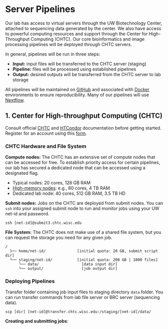 # Server Pipelines

Our lab has access to virtual servers through the UW Biotechnology Center, attached to sequencing data generated by the center. We also have access to powerful computing resources and support through the Center for High-Throughput Computing (CHTC). Our core bioinformatics and image processing pipelines will be deployed through CHTC servers.

In general, pipelines will be run in three steps:

  - **Input:** input files will be transferred to the CHTC server (staging)
  - **Pipeline:** files will be processed using established pipelines
  - **Output:** desired outputs will be transferred from the CHTC server to lab storage

All pipelines will be maintained on [GitHub](http://www.github.com) and associated with [Docker](http://www.docker.com) environments to ensure reproducibility. Many of our pipelines will use [Nextflow](https://www.nextflow.io/).

## 1. Center for High-throughput Computing (CHTC)

Consult official [CHTC](http://chtc.cs.wisc.edu/) and [HTCondor](https://research.cs.wisc.edu/htcondor/) documentation before getting started. Register for an account using this [form](http://chtc.cs.wisc.edu/form.shtml).

### CHTC Hardware and File System

**Compute nodes:** The CHTC has an extensive set of compute nodes that can be accessed for free. To establish priority access for certain pipelines, our lab has secured a dedicated node that can be accessed using a designated flag.

  - Typical nodes: 20 cores, 128 GB RAM
  - [High-memory nodes](http://chtc.cs.wisc.edu/high-memory-jobs.shtml): e.g., 80 cores, 4 TB RAM
  - Dedicated lab node: 40 cores, 512 GB RAM, 3.5 TB HD

**Submit nodes:** Jobs on the CHTC are deployed from submit nodes. You can `ssh` into your assigned submit node to run and monitor jobs using your UW net-id and password.

  	ssh [net-id]@submit3.chtc.wisc.edu

**File System:** The CHTC does not make use of a shared file system, but you can request the storage you need for any given job.

```
/
  ├── home/net-id/              [initial quota: 20 GB, submit script dir]
  └── staging/net-id/           [initial quota: 200 GB | 1000 files]
      └── data/                   [data input dir]
      └── output/                 [job output dir]
```

### Deploying Pipelines

Transfer folder containing job input files to staging directory `data` folder. You can run transfer commands from lab file server or BRC server (sequencing data).

`scp [dir] [net-id]@transfer.chtc.wisc.edu:/staging/[net-id]/data/`

**Creating and submitting jobs**:
